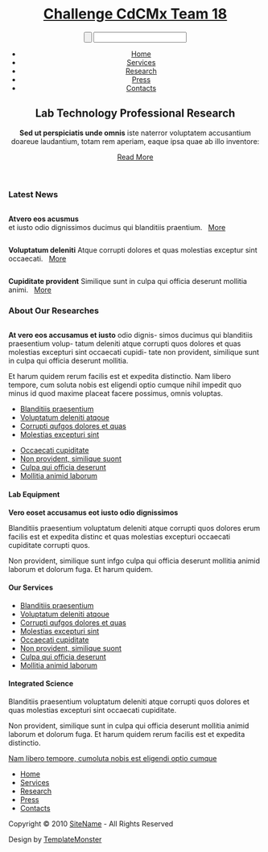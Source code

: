 <!DOCTYPE html>
<html lang="en">
<head>
<meta charset="utf-8">
<link rel="stylesheet" href="css/reset.css" type="text/css" media="all">
<link rel="stylesheet" href="css/layout.css" type="text/css" media="all">
<link rel="stylesheet" href="css/style.css" type="text/css" media="all">
<!--[if lt IE 9]>
<script type="text/javascript" src="js/ie6_script_other.js"></script>
<script type="text/javascript" src="js/html5.js"></script>
<![endif]-->
</head>
<body id="page3">
<!-- START PAGE SOURCE -->
<div class="body1">
  <div class="body2">
    <div class="main">
      <header>
        <div class="wrapper">
          <h1><a href="index.html" id="logo">Challenge CdCMx Team 18</a></h1>
          <form id="search" method="post" action="#">
            <div>
              <input type="submit" class="submit" value="">
              <input type="text" class="input">
            </div>
          </form>
        </div>
        <div class="wrapper">
          <nav>
            <ul id="menu">
              <li><a href="index.html">Home</a></li>
              <li><a href="services.html">Services</a></li>
              <li><a href="research.html">Research</a></li>
              <li><a href="press.html">Press</a></li>
              <li><a href="contacts.html">Contacts</a></li>
            </ul>
          </nav>
        </div>
        <div class="wrapper">
          <div class="col">
            <h2>Lab Technology <span>Professional Research</span></h2>
            <p><strong>Sed ut perspiciatis unde omnis</strong> iste naterror voluptatem accusantium doareue laudantium, totam rem aperiam, eaque ipsa quae ab illo inventore:</p>
            <a href="#" class="button"><span>Read More</span></a> </div>
        </div>
      </header>
      <section id="content">
        <article class="col1">
          <h3>Latest News</h3>
          <div class="wrapper">
            <figure class="left marg_right1"><a href="#"><img src="images/page1_img1.jpg" alt=""></a></figure>
            <p><strong>Atvero eos acusmus</strong><br>
              et iusto odio dignissimos ducimus qui blanditiis praentium. &nbsp; <a href="#">More</a></p>
          </div>
          <div class="wrapper">
            <figure class="left marg_right1"><a href="#"><img src="images/page1_img2.jpg" alt=""></a></figure>
            <p><strong>Voluptatum deleniti</strong> Atque corrupti dolores et quas molestias exceptur sint occaecati. &nbsp; <a href="#">More</a></p>
          </div>
          <div class="wrapper">
            <figure class="left marg_right1"><a href="#"><img src="images/page1_img3.jpg" alt=""></a></figure>
            <p><strong>Cupiditate provident</strong> Similique sunt in culpa qui officia deserunt mollitia animi. &nbsp; <a href="#">More</a></p>
          </div>
        </article>
        <article class="col2">
          <h3>About Our Researches</h3>
          <div class="wrapper">
            <figure class="left marg_right1"><img src="images/page3_img1.jpg" alt=""></figure>
            <p class="pad_bot1"> <strong>At vero eos accusamus et iusto</strong> odio dignis- simos ducimus qui blanditiis praesentium volup- tatum deleniti atque corrupti quos dolores et quas molestias excepturi sint occaecati cupidi- tate non provident, similique sunt in culpa qui officia deserunt mollitia. </p>
            <p class="pad_bot1"> Et harum quidem rerum facilis est et expedita distinctio. Nam libero tempore, cum soluta nobis est eligendi optio cumque nihil impedit quo minus id quod maxime placeat facere possimus, omnis voluptas. </p>
          </div>
          <div class="wrapper pad_bot1">
            <ul class="cols list2">
              <li><a href="#">Blanditiis praesentium</a></li>
              <li><a href="#">Voluptatum deleniti atqoue</a></li>
              <li><a href="#">Corrupti qufgos dolores et quas</a></li>
              <li><a href="#">Molestias excepturi sint</a></li>
            </ul>
            <ul class="cols pad_left1 list2">
              <li><a href="#">Occaecati cupiditate</a></li>
              <li><a href="#">Non provident, similique suont</a></li>
              <li><a href="#">Culpa qui officia deserunt</a></li>
              <li><a href="#">Mollitia animid laborum</a></li>
            </ul>
          </div>
        </article>
      </section>
    </div>
  </div>
</div>
<div class="body3">
  <div class="main">
    <section id="content2">
      <article class="col3">
        <h4><span><span class="right"></span>Lab Equipment</span></h4>
        <div class="wrapper">
          <div class="pad">
            <p class="pad_bot3"> <strong>Vero eoset accusamus eot iusto odio dignissimos</strong> </p>
            <p class="pad_bot3"> Blanditiis praesentium voluptatum deleniti atque corrupti quos dolores erum facilis est et expedita distinc et quas molestias excepturi occaecati cupiditate corrupti quos. </p>
            <p> Non provident, similique sunt infgo culpa qui officia deserunt mollitia animid laborum et dolorum fuga. Et harum quidem. </p>
          </div>
        </div>
      </article>
      <article class="col4">
        <h4><span><span class="right"></span>Our Services</span></h4>
        <div class="wrapper">
          <div class="pad">
            <ul class="list2">
              <li><a href="#">Blanditiis praesentium</a></li>
              <li><a href="#">Voluptatum deleniti atqoue</a></li>
              <li><a href="#">Corrupti qufgos dolores et quas</a></li>
              <li><a href="#">Molestias excepturi sint</a></li>
              <li><a href="#">Occaecati cupiditate</a></li>
              <li><a href="#">Non provident, similique suont</a></li>
              <li><a href="#">Culpa qui officia deserunt</a></li>
              <li><a href="#">Mollitia animid laborum</a></li>
            </ul>
          </div>
        </div>
      </article>
      <article class="col4">
        <h4><span><span class="right"></span>Integrated Science</span></h4>
        <div class="wrapper">
          <div class="pad">
            <p class="pad_bot3"> Blanditiis praesentium voluptatum deleniti atque corrupti quos dolores et quas molestias excepturi sint occaecati cupiditate. </p>
            <p class="pad_bot3"> Non provident, similique sunt in culpa qui officia deserunt mollitia animid laborum et dolorum fuga. Et harum quidem rerum facilis est et expedita distinctio. </p>
            <p> <a href="#">Nam libero tempore, cumoluta nobis est eligendi optio cumque</a> </p>
          </div>
        </div>
      </article>
    </section>
    <footer>
      <nav>
        <ul id="footer_menu">
          <li><a href="index.html">Home</a></li>
          <li><a href="services.html">Services</a></li>
          <li><a href="research.html">Research</a></li>
          <li><a href="press.html">Press</a></li>
          <li><a href="contacts.html">Contacts</a></li>
        </ul>
      </nav>
      <div class="pad">
        <p class="lf">Copyright &copy; 2010 <a href="#">SiteName</a> - All Rights Reserved</p>
        <p class="rf">Design by <a href="http://www.templatemonster.com/">TemplateMonster</a></p>
        <div style="clear:both;"></div>
      </div>
    </footer>
  </div>
</div>
<!-- END PAGE SOURCE -->
</body>
</html>
